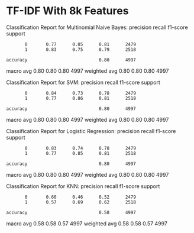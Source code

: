 # TF-IDF With 8k Features

Classification Report for Multinomial Naive Bayes:
              precision    recall  f1-score   support

           0       0.77      0.85      0.81      2479
           1       0.83      0.75      0.79      2518

    accuracy                           0.80      4997
   macro avg       0.80      0.80      0.80      4997
weighted avg       0.80      0.80      0.80      4997



Classification Report for SVM:
              precision    recall  f1-score   support

           0       0.84      0.73      0.78      2479
           1       0.77      0.86      0.81      2518

    accuracy                           0.80      4997
   macro avg       0.80      0.80      0.80      4997
weighted avg       0.80      0.80      0.80      4997



Classification Report for Logistic Regression:
              precision    recall  f1-score   support

           0       0.83      0.74      0.78      2479
           1       0.77      0.85      0.81      2518

    accuracy                           0.80      4997
   macro avg       0.80      0.80      0.80      4997
weighted avg       0.80      0.80      0.80      4997



Classification Report for KNN:
              precision    recall  f1-score   support

           0       0.60      0.46      0.52      2479
           1       0.57      0.69      0.62      2518

    accuracy                           0.58      4997
   macro avg       0.58      0.58      0.57      4997
weighted avg       0.58      0.58      0.57      4997

